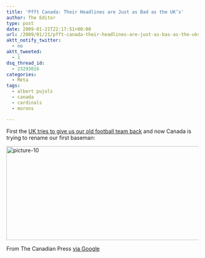 ```yaml
---
title: 'Pfft Canada: Their Headlines are Just as Bad as the UK’s'
author: The Editor
type: post
date: 2009-01-21T22:17:51+00:00
url: /2009/01/21/pfft-canada-their-headlines-are-just-as-bas-as-the-uks/
aktt_notify_twitter:
  - no
aktt_tweeted:
  - 1
dsq_thread_id:
  - 23293016
categories:
  - Meta
tags:
  - albert pujols
  - canada
  - cardinals
  - morons

---
```

First the [UK tries to give us our old football team back][1] and now Canada is trying to rename our first baseman:

<img class="aligncenter size-full wp-image-141" title="picture-10" src="http://punchingkitty.com/wp-content/uploads/2009/01/picture-10.png" alt="picture-10" width="552" height="246" srcset="http://media.punchingkitty.com/wordpress/2009/01/picture-10.png 552w, http://media.punchingkitty.com/wordpress/2009/01/picture-10-300x133.png 300w" sizes="(max-width: 552px) 100vw, 552px" />

From The Canadian Press [via Google][2]

 [1]: http://punchingkitty.com/2009/01/20/those-crazy-brits-sooo-close-on-their-cardinals-to-super-bowl-headline/
 [2]: http://www.google.com/hostednews/canadianpress/article/ALeqM5i8OEI8fJYXDoLgosrLszySedbceg